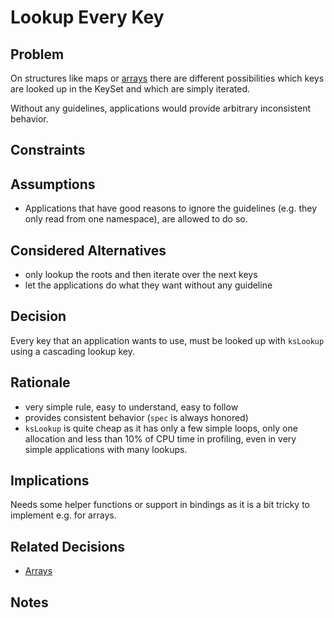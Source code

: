 # Lookup Every Key

## Problem

On structures like maps or [arrays](../4_partially_implemented/array.md) there are different
possibilities which keys are looked up in the KeySet and which
are simply iterated.

Without any guidelines, applications would provide arbitrary inconsistent
behavior.

## Constraints

## Assumptions

- Applications that have good reasons to ignore the guidelines
  (e.g. they only read from one namespace), are allowed to do so.

## Considered Alternatives

- only lookup the roots and then iterate over the next keys
- let the applications do what they want without any guideline

## Decision

Every key that an application wants to use, must be looked up
with `ksLookup` using a cascading lookup key.

## Rationale

- very simple rule, easy to understand, easy to follow
- provides consistent behavior (`spec` is always honored)
- `ksLookup` is quite cheap as it has only a few simple loops,
  only one allocation and less than 10% of CPU time
  in profiling, even in very simple applications with
  many lookups.

## Implications

Needs some helper functions or support in bindings as it
is a bit tricky to implement e.g. for arrays.

## Related Decisions

- [Arrays](../4_partially_implemented/array.md)

## Notes
